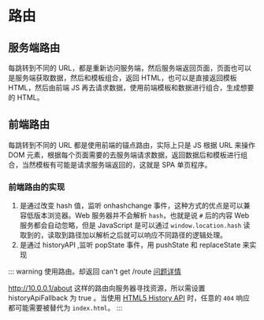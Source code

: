 # 路由

## 服务端路由

每跳转到不同的 URL，都是重新访问服务端，然后服务端返回页面，页面也可以是服务端获取数据，然后和模板组合，返回 HTML，也可以是直接返回模板 HTML，然后由前端 JS 再去请求数据，使用前端模板和数据进行组合，生成想要的 HTML。

## 前端路由

每跳转到不同的 URL 都是使用前端的锚点路由，实际上只是 JS 根据 URL 来操作 DOM 元素，根据每个页面需要的去服务端请求数据，返回数据后和模板进行组合，当然模板有可能是请求服务端返回的，这就是 SPA 单页程序。

### 前端路由的实现

1. 是通过改变 hash 值，监听 onhashchange 事件，这种方式的优点是可以兼容低版本浏览器。Web 服务器并不会解析 `hash`，也就是说 `#` 后的内容 Web 服务都会自动忽略，但是 JavaScript 是可以通过 `window.location.hash` 读取到的，读取到路径加以解析之后就可以响应不同路径的逻辑处理。
2. 是通过 historyAPI ,监听 popState 事件，用 pushState 和 replaceState 来实现

::: warning 使用路由。却返回 can't get /route
[问题详情](https://stackoverflow.com/questions/32098076/react-router-cannot-get-except-for-root-url)

http://10.0.0.1/about 这样的路由向服务器寻找资源，所以需设置 historyApiFallback 为 true 。当使用 [HTML5 History API](https://developer.mozilla.org/en-US/docs/Web/API/History) 时，任意的 `404` 响应都可能需要被替代为 `index.html`。
:::
